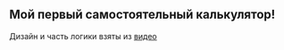 ## Мой первый самостоятельный калькулятор!

Дизайн и часть логики взяты из [видео](https://youtu.be/DgRrrOt0Vr8)
